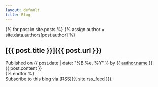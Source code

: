 ```yaml
---
layout: default
title: Blog
---
```


<div class="blog-posts">
 {% for post in site.posts %}
 {% assign author = site.data.authors[post.author] %}
 <div class="post" markdown="1">

## [{{ post.title }}]({{ post.url }})

<div class="post-info">
  Published on <span class="date">{{ post.date | date: "%B %e, %Y" }}</span> by
  <a class="author" href="http://twitter.com/{{author.twitter}}">
    {{ author.name }}
  </a>
</div>

<div class="post-content">
  {{ post.content }}
</div>

 </div>
 {% endfor %}
</div>

<div class="post-subscribe" markdown="1">
  Subscribe to this blog via
  [RSS]({{ site.rss_feed }}).
</div>
